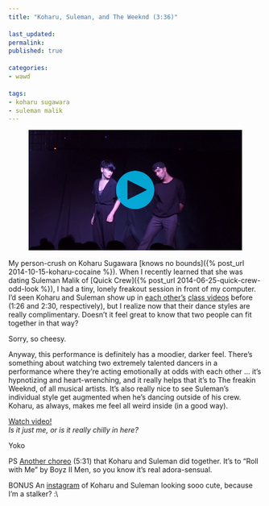 ```yaml
---
title: "Koharu, Suleman, and The Weeknd (3:36)"

last_updated: 
permalink: 
published: true

categories:
- wawd

tags:
- koharu sugawara
- suleman malik
---
```



<figure>
	<a href="https://www.youtube.com/watch?v=xHUIbWhG2LI"><img src="/assets/images/2014-12-17-koharu-suleman-weeknd.jpg" alt="Koharu and Suleman share an awkward glance" /></a>
</figure>

My person-crush on Koharu Sugawara [knows no bounds]({% post_url 2014-10-15-koharu-cocaine %}). When I recently learned that she was dating Suleman Malik of [Quick Crew]({% post_url 2014-06-25-quick-crew-odd-look %}), I had a tiny, lonely freakout session in front of my computer. I’d seen Koharu and Suleman show up in [each other’s](https://www.youtube.com/watch?v=9yKv7Z2_ajA) [class videos](https://www.youtube.com/watch?v=Y0a_5FXX8FI) before (1:26 and 2:30, respectively), but I realize now that their dance styles are really complimentary. Doesn’t it feel great to know that two people can fit together in that way?

Sorry, so cheesy.

Anyway, this performance is definitely has a moodier, darker feel. There’s something about watching two extremely talented dancers in a performance where they’re acting emotionally at odds with each other ... it’s hypnotizing and heart-wrenching, and it really helps that it’s to The freakin Weeknd, of all musical artists. It’s also really nice to see Suleman’s individual style get augmented when he’s dancing outside of his crew. Koharu, as always, makes me feel all weird inside (in a good way).

[Watch video!](https://www.youtube.com/watch?v=VNhkYeZMc3w)  
*Is it just me, or is it really chilly in here?*

Yoko

PS [Another choreo](https://www.youtube.com/watch?v=WJ4ilOPxu0c) (5:31) that Koharu and Suleman did together. It’s to “Roll with Me” by Boyz II Men, so you know it’s real adora-sensual.

BONUS An [instagram](http://instagram.com/p/vTyLgijfxT) of Koharu and Suleman looking sooo cute, because I’m a stalker? :\